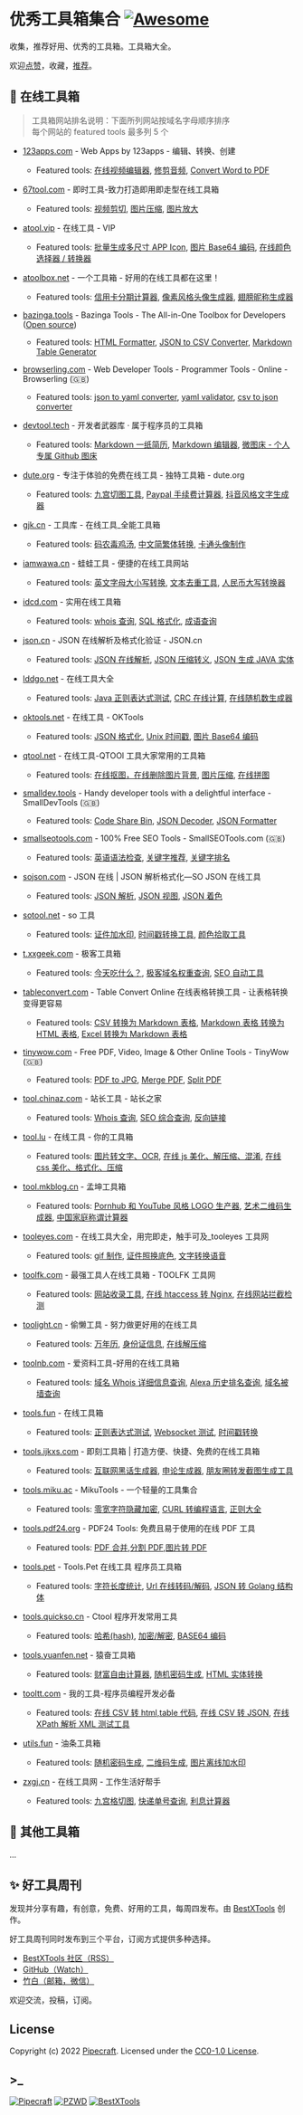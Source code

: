 # 优秀工具箱集合 [![Awesome](https://awesome.re/badge.svg)](https://awesome-toolbox-chinese.bestxtools.com/)

收集，推荐好用、优秀的工具箱。工具箱大全。

欢迎[点赞](https://github.com/bestxtools/awesome-toolbox-chinese/stargazers)，收藏，[推荐](https://github.com/bestxtools/awesome-toolbox-chinese/issues)。

## 🧰 在线工具箱

> 工具箱网站排名说明：下面所列网站按域名字母顺序排序  
> 每个网站的 featured tools 最多列 5 个

- [123apps.com](https://123apps.com/cn/) - Web Apps by 123apps - 编辑、转换、创建

  - Featured tools: [在线视频编辑器](https://online-video-cutter.com/cn/video-editor), [修剪音频](https://mp3cut.net/cn/), [Convert Word to PDF](https://pdf.io/cn/doc2pdf/)

- [67tool.com](https://www.67tool.com/) - 即时工具-致力打造即用即走型在线工具箱

  - Featured tools: [视频剪切](https://www.67tool.com/video/edit?type=cut), [图片压缩](https://www.67tool.com/images/imgCompress), [图片放大](https://www.67tool.com/images/enlarge)

- [atool.vip](https://atool.vip/) - 在线工具 - VIP

  - Featured tools: [批量生成多尺寸 APP Icon](https://atool.vip/appicon/), [图片 Base64 编码](https://atool.vip/base64), [在线颜色选择器 / 转换器](https://atool.vip/colorpicker)

- [atoolbox.net](http://www.atoolbox.net/) - 一个工具箱 - 好用的在线工具都在这里！

  - Featured tools: [信用卡分期计算器](http://www.atoolbox.net/Tool.php?Id=1021), [像素风格头像生成器](http://www.atoolbox.net/Tool.php?Id=1035), [翅膀昵称生成器](http://www.atoolbox.net/Tool.php?Id=1025)

- [bazinga.tools](https://bazinga.tools/) - Bazinga Tools - The All-in-One Toolbox for Developers ([Open source](https://github.com/luin/bazinga))

  - Featured tools: [HTML Formatter](https://bazinga.tools/html), [JSON to CSV Converter](https://bazinga.tools/json-to-csv), [Markdown Table Generator](https://bazinga.tools/markdown-table-generator)

- [browserling.com](https://www.browserling.com/tools) - Web Developer Tools - Programmer Tools - Online - Browserling (🇬🇧)

  - Featured tools: [json to yaml converter](https://onlinejsontools.com/convert-json-to-yaml), [yaml validator](https://onlineyamltools.com/validate-yaml), [csv to json converter](https://onlinecsvtools.com/convert-csv-to-json)

- [devtool.tech](https://devtool.tech/) - 开发者武器库 · 属于程序员的工具箱

  - Featured tools: [Markdown 一纸简历](https://cv.devtool.tech/app), [Markdown 编辑器](https://markdown.devtool.tech/app), [微图床 - 个人专属 Github 图床](https://devtool.tech/gallery)

- [dute.org](https://www.dute.org/) - 专注于体验的免费在线工具 - 独特工具箱 - dute.org

  - Featured tools: [九宫切图工具](https://www.dute.org/image-clip), [Paypal 手续费计算器](https://www.dute.org/paypal-service-charge), [抖音风格文字生成器](https://www.dute.org/douyin-style-text)

- [gjk.cn](https://www.gjk.cn/) - 工具库 - 在线工具\_全能工具箱

  - Featured tools: [码农毒鸡汤](https://www.gjk.cn/soul), [中文简繁体转换](https://www.gjk.cn/jianfanti), [卡通头像制作](https://www.gjk.cn/katong)

- [iamwawa.cn](https://www.iamwawa.cn/) - 蛙蛙工具 - 便捷的在线工具网站

  - Featured tools: [英文字母大小写转换](https://www.iamwawa.cn/daxiaoxie.html), [文本去重工具](https://www.iamwawa.cn/quchong.html), [人民币大写转换器](https://www.iamwawa.cn/renminbi.html)

- [idcd.com](https://www.idcd.com/) - 实用在线工具箱

  - Featured tools: [whois 查询](https://whois.idcd.com/), [SQL 格式化](https://www.idcd.com/tool/format/sql), [成语查询](https://chengyu.idcd.com/)

- [json.cn](https://www.json.cn/) - JSON 在线解析及格式化验证 - JSON.cn

  - Featured tools: [JSON 在线解析](https://www.json.cn/json/jsononline.html), [JSON 压缩转义](https://www.json.cn/json/jsonzip.html), [JSON 生成 JAVA 实体](https://www.json.cn/json/json2java.html)

- [lddgo.net](https://www.lddgo.net/) - 在线工具大全

  - Featured tools: [Java 正则表达式测试](https://www.lddgo.net/string/regex), [CRC 在线计算](https://www.lddgo.net/encrypt/crc), [在线随机数生成器](https://www.lddgo.net/string/randomnumber)

- [oktools.net](https://oktools.net/) - 在线工具 - OKTools

  - Featured tools: [JSON 格式化](https://oktools.net/json), [Unix 时间戳](https://oktools.net/timestamp), [图片 Base64 编码](https://oktools.net/image2base64)

- [qtool.net](https://www.qtool.net/) - 在线工具-QTOOl 工具大家常用的工具箱

  - Featured tools: [在线抠图，在线删除图片背景](https://www.qtool.net/imgmatting), [图片压缩](https://www.qtool.net/tpys), [在线拼图](https://www.qtool.net/picstitching)

- [smalldev.tools](https://smalldev.tools/) - Handy developer tools with a delightful interface - SmallDevTools (🇬🇧)

  - Featured tools: [Code Share Bin](https://smalldev.tools/share-bin), [JSON Decoder](https://smalldev.tools/json-decoder-online), [JSON Formatter](https://smalldev.tools/json-formatter-online)

- [smallseotools.com](https://smallseotools.com/) - 100% Free SEO Tools - SmallSEOTools.com (🇬🇧)

  - Featured tools: [英语语法检查](https://smallseotools.com/grammar-checker/), [关键字推荐](https://smallseotools.com/keywords-suggestions-tool/), [关键字排名](https://smallseotools.com/keyword-position/)

- [sojson.com](https://www.sojson.com/) - JSON 在线 \| JSON 解析格式化—SO JSON 在线工具

  - Featured tools: [JSON 解析](https://www.sojson.com/), [JSON 视图](https://www.sojson.com/editor.html), [JSON 着色](https://www.sojson.com/jsonfmt.html)

- [sotool.net](https://sotool.net/) - so 工具

  - Featured tools: [证件加水印](https://sotool.net/watermark), [时间戳转换工具](https://sotool.net/time.html), [颜色拾取工具](https://sotool.net/color)

- [t.xxgeek.com](https://t.xxgeek.com/) - 极客工具箱

  - Featured tools: [今天吃什么？](https://t.xxgeek.com/tools/eatsm/), [极客域名权重查询](https://t.xxgeek.com/tools/rank), [SEO 自动工具](https://t.xxgeek.com/tools/seoauto)

- [tableconvert.com](https://tableconvert.com/zh-CN/) - Table Convert Online 在线表格转换工具 - 让表格转换变得更容易

  - Featured tools: [CSV 转换为 Markdown 表格](https://tableconvert.com/zh-CN/csv-to-markdown), [Markdown 表格 转换为 HTML 表格](https://tableconvert.com/zh-CN/markdown-to-html), [Excel 转换为 Markdown 表格](https://tableconvert.com/zh-CN/excel-to-markdown)

- [tinywow.com](https://tinywow.com/) - Free PDF, Video, Image & Other Online Tools - TinyWow (🇬🇧)

  - Featured tools: [PDF to JPG](https://tinywow.com/pdf/to-jpg), [Merge PDF](https://tinywow.com/pdf/merge), [Split PDF](https://tinywow.com/pdf/split)

- [tool.chinaz.com](https://tool.chinaz.com/) - 站长工具 - 站长之家

  - Featured tools: [Whois 查询](https://whois.chinaz.com/), [SEO 综合查询](https://seo.chinaz.com/), [反向链接](https://outlink.chinaz.com/)

- [tool.lu](https://tool.lu/) - 在线工具 - 你的工具箱

  - Featured tools: [图片转文字、OCR](https://tool.lu/ocr/), [在线 js 美化、解压缩、混淆](https://tool.lu/js/), [在线 css 美化、格式化、压缩](https://tool.lu/css/)

- [tool.mkblog.cn](http://tool.mkblog.cn/) - 孟坤工具箱

  - Featured tools: [Pornhub 和 YouTube 风格 LOGO 生产器](http://tool.mkblog.cn/logoly/), [艺术二维码生成器](http://tool.mkblog.cn/qrbtf/), [中国家庭称谓计算器](http://tool.mkblog.cn/relationship/)

- [tooleyes.com](https://www.tooleyes.com/) - 在线工具大全，用完即走，触手可及\_tooleyes 工具网

  - Featured tools: [gif 制作](https://www.tooleyes.com/app/gif_maker.html), [证件照换底色](https://www.tooleyes.com/app/id_photo.html), [文字转换语音](https://www.tooleyes.com/app/bdtts.html)

- [toolfk.com](https://www.toolfk.com/) - 最强工具人在线工具箱 - TOOLFK 工具网

  - Featured tools: [网站收录工具](https://www.toolfk.com/tools/online-website-include.html), [在线 htaccess 转 Nginx](https://www.toolfk.com/tools/convert-htaccess2nginx.html), [在线网站拦截检测](https://www.toolfk.com/tools/online-safe-domain.html)

- [toolight.cn](https://toolight.cn/) - 偷懒工具 - 努力做更好用的在线工具

  - Featured tools: [万年历](https://toolight.cn/common/calendar), [身份证信息](https://toolight.cn/common/idcard), [在线解压缩](https://toolight.cn/common/unzip)

- [toolnb.com](https://www.toolnb.com/) - 爱资料工具-好用的在线工具箱

  - Featured tools: [域名 Whois 详细信息查询](https://www.toolnb.com/domaininfo/baidu.com.html), [Alexa 历史排名查询](https://www.toolnb.com/alexa/baidu.com.html), [域名被墙查询](https://www.toolnb.com/beiqiang/index.html)

- [tools.fun](https://tools.fun/) - 在线工具箱

  - Featured tools: [正则表达式测试](https://tools.fun/regexp.html), [Websocket 测试](http://tools.fun/websocket.html), [时间戳转换](https://tools.fun/timestamp.html)

- [tools.ijkxs.com](https://tools.ijkxs.com/) - 即刻工具箱 \| 打造方便、快捷、免费的在线工具箱

  - Featured tools: [互联网黑话生成器](https://tools.ijkxs.com/tools/internetindustrygen), [申论生成器](https://tools.ijkxs.com/tools/shenlunshengchengqi), [朋友圈转发截图生成工具](https://tools.ijkxs.com/tools/wxpyqjtsc)

- [tools.miku.ac](https://tools.miku.ac/) - MikuTools - 一个轻量的工具集合

  - Featured tools: [零宽字符隐藏加密](https://tools.miku.ac/zero_width_space_encrypt/), [CURL 转编程语言](https://tools.miku.ac/curlconverter/), [正则大全](https://tools.miku.ac/any_rule/)

- [tools.pdf24.org](https://tools.pdf24.org/zh/) - PDF24 Tools: 免费且易于使用的在线 PDF 工具

  - Featured tools: [PDF 合并](https://tools.pdf24.org/zh/merge-pdf),[分割 PDF](https://tools.pdf24.org/zh/split-pdf),[图片转 PDF](https://tools.pdf24.org/zh/images-to-pdf)

- [tools.pet](https://tools.pet/) - Tools.Pet 在线工具 程序员工具箱

  - Featured tools: [字符长度统计](https://tools.pet/), [Url 在线转码/解码](https://tools.pet/other/urlcode), [JSON 转 Golang 结构体](https://tools.pet/json/json2go)

- [tools.quickso.cn](https://tools.quickso.cn/) - Ctool 程序开发常用工具

  - Featured tools: [哈希(hash)](https://tools.quickso.cn/tool.html#/tool/hash), [加密/解密](https://tools.quickso.cn/tool.html#/tool/encrypt), [BASE64 编码](https://tools.quickso.cn/tool.html#/tool/base64)

- [tools.yuanfen.net](https://tools.yuanfen.net/) - 猿奋工具箱

  - Featured tools: [财富自由计算器](https://tools.yuanfen.net/financial-freedom), [随机密码生成](https://tools.yuanfen.net/password), [HTML 实体转换](https://tools.yuanfen.net/entity)

- [tooltt.com](https://tooltt.com/) - 我的工具-程序员编程开发必备

  - Featured tools: [在线 CSV 转 html,table 代码](https://tooltt.com/csv2htmltable/), [在线 CSV 转 JSON](https://tooltt.com/csv2json/), [在线 XPath 解析 XML 测试工具](https://tooltt.com/xmlxpath/)

- [utils.fun](https://utils.fun/) - 油条工具箱

  - Featured tools: [随机密码生成](https://utils.fun/generate/rand-password.html), [二维码生成](https://utils.fun/generate/qrcode.html), [图片离线加水印](https://utils.fun/generate/watermark.html)

- [zxgj.cn](https://www.zxgj.cn/) - 在线工具网 - 工作生活好帮手

  - Featured tools: [九宫格切图](https://www.zxgj.cn/g/jiugongge), [快递单号查询](https://www.zxgj.cn/g/kuaidi), [利息计算器](https://www.zxgj.cn/g/lixi)

## 🧰 其他工具箱

...

## ✨ 好工具周刊

发现并分享有趣，有创意，免费、好用的工具，每周四发布。由 [BestXTools](https://www.bestxtools.com/) 创作。

好工具周刊同时发布到三个平台，订阅方式提供多种选择。

- [BestXTools 社区（RSS）](https://discuss-cn.bestxtools.com/t/weekly)
- [GitHub（Watch）](https://github.com/bestxtools/weekly-cn)
- [竹白（邮箱，微信）](https://bestxtools.zhubai.love/)

欢迎交流，投稿，订阅。

## License

Copyright (c) 2022 [Pipecraft][my-url]. Licensed under the [CC0-1.0 License][license-url].

## >\_

[![Pipecraft](https://img.shields.io/badge/site-pipecraft-brightgreen)](https://www.pipecraft.net)
[![PZWD](https://img.shields.io/badge/site-pzwd-brightgreen)](https://pzwd.net)
[![BestXTools](https://img.shields.io/badge/site-bestxtools-brightgreen)](https://www.bestxtools.com)

[my-url]: https://www.pipecraft.net
[license-url]: LICENSE
